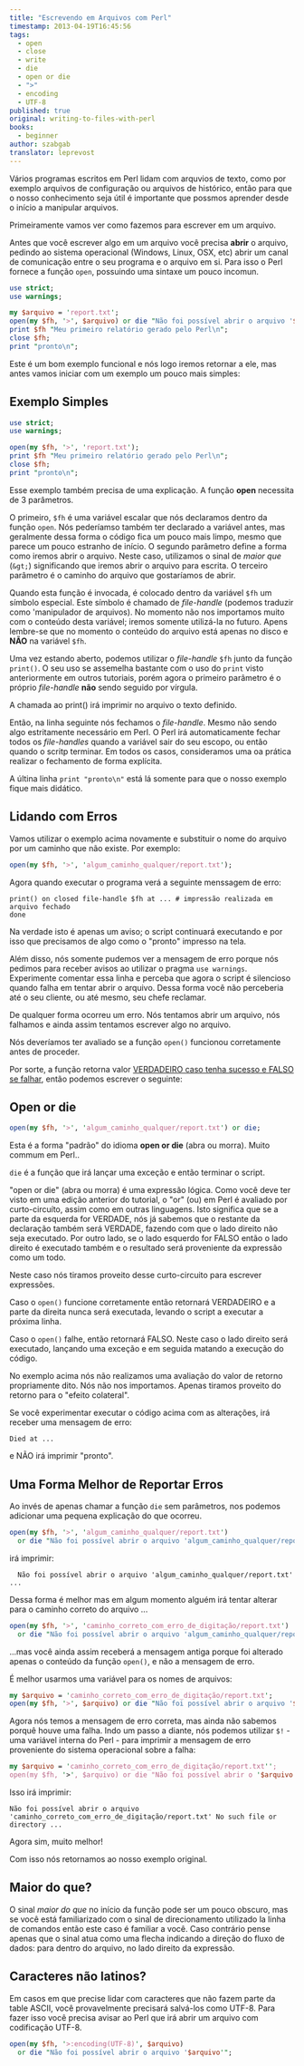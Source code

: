 ```yaml
---
title: "Escrevendo em Arquivos com Perl"
timestamp: 2013-04-19T16:45:56
tags:
  - open
  - close
  - write
  - die
  - open or die
  - ">"
  - encoding
  - UTF-8
published: true
original: writing-to-files-with-perl
books:
  - beginner
author: szabgab
translator: leprevost
---
```



Vários programas escritos em Perl lidam com arquvios de texto, como por exemplo arquivos
de configuração ou arquivos de histórico, então para que o nosso conhecimento seja útil
é importante que possmos aprender desde o início a manipular arquivos.

Primeiramente vamos ver como fazemos para escrever em um arquivo.


Antes que você escrever algo em um arquivo você precisa <b>abrir</b> o arquivo, pedindo
ao sistema operacional (Windows, Linux, OSX, etc) abrir um canal de comunicação
entre o seu programa e o arquivo em si. Para isso o Perl fornece a função `open`,
possuindo uma sintaxe um pouco incomun.

```perl
use strict;
use warnings;

my $arquivo = 'report.txt';
open(my $fh, '>', $arquivo) or die "Não foi possível abrir o arquivo '$arquivo' $!";
print $fh "Meu primeiro relatório gerado pelo Perl\n";
close $fh;
print "pronto\n";
```

Este é um bom exemplo funcional e nós logo iremos retornar a ele, mas antes vamos iniciar com um exemplo
um pouco mais simples:

## Exemplo Simples

```perl
use strict;
use warnings;

open(my $fh, '>', 'report.txt');
print $fh "Meu primeiro relatório gerado pelo Perl\n";
close $fh;
print "pronto\n";
```

Esse exemplo também precisa de uma explicação. A função <b>open</b> necessita de 3 parâmetros.

O primeiro, `$fh` é uma variável escalar que nós declaramos dentro da função `open`.
Nós pederíamso também ter declarado a variável antes, mas geralmente dessa forma o código fica um
pouco mais limpo, mesmo que parece um pouco estranho de início. O segundo parâmetro define a forma como
iremos abrir o arquivo.
Neste caso, utilizamos o sinal de <i>maior que</i> (`&gt;`) significando que iremos abrir o arquivo
para escrita.
O terceiro parâmetro é o caminho do arquivo que gostaríamos de abrir. 

Quando esta função é invocada, é colocado dentro da variável `$fh` um símbolo especial.
Este símbolo é chamado de <i>file-handle</i> (podemos traduzir como 'manipulador de arquivos).
No momento não nos importamos muito com o conteúdo desta variável; iremos somente utilizá-la
no futuro. Apens lembre-se que no momento o conteúdo do arquivo está apenas no disco e <b>NÃO</b>
na variável `$fh`.

Uma vez estando aberto, podemos utilizar o <i>file-handle</i> `$fh` junto da função `print()`.
O seu uso se assemelha bastante com o uso do `print` visto anteriormente em outros tutoriais,
porém agora o primeiro parâmetro é o próprio <i>file-handle</i> <b>não</b> sendo seguido por vírgula.

A chamada ao print() irá imprimir no arquivo o texto definido.

Então, na linha seguinte nós fechamos o <i>file-handle</i>. Mesmo não sendo
algo estritamente necessário em Perl. O Perl irá automaticamente fechar todos os
<i>file-handles</i> quando a variável sair do seu escopo, ou então quando o scritp terminar.
Em todos os casos, consideramos uma oa prática realizar o fechamento de forma explícita.

A últina linha `print "pronto\n"` está lá somente para que o nosso exemplo fique mais didático.

## Lidando com Erros

Vamos utilizar o exemplo acima novamente e substituir o nome do arquivo por um caminho que não existe.
Por exemplo:

```perl
open(my $fh, '>', 'algum_caminho_qualquer/report.txt');
```

Agora quando executar o programa verá a seguinte menssagem de erro:

```
print() on closed file-handle $fh at ... # impressão realizada em arquivo fechado
done
```

Na verdade isto é apenas um aviso; o script continuará executando e por isso que precisamos de
algo como o "pronto" impresso na tela.

Além disso, nós somente pudemos ver a mensagem de erro porque nós pedimos para receber avisos
ao utilizar o pragma `use warnings`.
Experimente comentar essa linha e perceba que agora o script é silencioso quando falha em tentar abrir o arquivo.
Dessa forma você não perceberia até o seu cliente, ou até mesmo, seu chefe reclamar.

De qualquer forma ocorreu um erro. Nós tentamos abrir um arquivo, nós falhamos e ainda assim tentamos
escrever algo no arquivo.

Nós deveríamos ter avaliado se a função `open()` funcionou corretamente antes de proceder.

Por sorte, a função retorna valor <a href="/valores-booleanos-em-perl">VERDADEIRO caso tenha sucesso e
FALSO se falhar</a>, então podemos escrever o seguinte:

## Open or die

```perl
open(my $fh, '>', 'algum_caminho_qualquer/report.txt') or die;
```

Esta é a forma "padrão" do idioma <b>open or die</b> (abra ou morra). Muito commum em Perl..

`die` é a função que irá lançar uma exceção e então terminar o script.

"open or die" (abra ou morra) é uma expressão lógica. Como você deve ter visto em uma edição
anterior do tutorial, o "or" (ou) em Perl é avaliado por curto-circuíto, assim como
em outras linguagens. Isto significa que se a parte da esquerda for VERDADE, nós já sabemos que
o restante da declaração também será VERDADE, fazendo com que o lado direito não seja executado.
Por outro lado, se o lado esquerdo for FALSO então o lado direito é executado também e o resultado
será proveniente da expressão como um todo.

Neste caso nós tiramos proveito desse curto-circuito para escrever expressões.

Caso o `open()` funcione corretamente então retornará VERDADEIRO e a parte da direita
nunca será executada, levando o script a executar a próxima linha.

Caso o `open()` falhe, então retornará FALSO. Neste caso o lado direito será executado,
lançando uma exceção e em seguida matando a execução do código.

No exemplo acima nós não realizamos uma avaliação do valor de retorno propriamente dito.
Nós não nos importamos. Apenas tiramos proveito do retorno para o "efeito colateral".

Se você experimentar executar o código acima com as alterações, irá receber uma mensagem de erro:

```
Died at ...
```

e NÃO irá imprimir "pronto".

## Uma Forma Melhor de Reportar Erros

Ao invés de apenas chamar a função `die` sem parâmetros, nos podemos adicionar uma pequena explicação do
que ocorreu.

```perl
open(my $fh, '>', 'algum_caminho_qualquer/report.txt')
  or die "Não foi possível abrir o arquivo 'algum_caminho_qualquer/report.txt'";
```

irá imprimir:

```
  Não foi possível abrir o arquivo 'algum_caminho_qualquer/report.txt' ...
```

Dessa forma é melhor mas em algum momento alguém irá tentar alterar para o caminho correto do arquivo ...

```perl
open(my $fh, '>', 'caminho_correto_com_erro_de_digitação/report.txt')
  or die "Não foi possível abrir o arquivo 'algum_caminho_qualquer/report.txt'";
```

...mas você ainda assim receberá a mensagem antiga porque foi alterado apenas
o conteúdo da função `open()`, e não a mensagem de erro. 

É melhor usarmos uma variável para os nomes de arquivos:

```perl
my $arquivo = 'caminho_correto_com_erro_de_digitação/report.txt';
open(my $fh, '>', $arquivo) or die "Não foi possível abrir o arquivo '$arquivo'";
```

Agora nós temos a mensagem de erro correta, mas ainda não sabemos porquê houve uma falha.
Indo um passo a diante, nós podemos utilizar `$!` - uma variável interna do Perl - para
imprimir a mensagem de erro proveniente do sistema operacional sobre a falha:

```perl
my $arquivo = 'caminho_correto_com_erro_de_digitação/report.txt'';
open(my $fh, '>', $arquivo) or die "Não foi possível abrir o '$arquivo' $!";
```

Isso irá imprimir:

```
Não foi possível abrir o arquivo 'caminho_correto_com_erro_de_digitação/report.txt' No such file or directory ... 
```

Agora sim, muito melhor!

Com isso nós retornamos ao nosso exemplo original.

## Maior do que?

O sinal <i>maior do que</i> no início da função pode ser um pouco obscuro,
mas se você está familiarizado com o sinal de direcionamento utilizado la linha de comandos então este
caso é familiar a você. Caso contrário pense apenas que o sinal atua como uma flecha indicando a direção do
fluxo de dados:
para dentro do arquivo, no lado direito da expressão.

## Caracteres não latinos?
Em casos em que precise lidar com caracteres que não fazem parte da table ASCII, você provavelmente precisará salvá-los
como UTF-8. Para fazer isso você precisa avisar ao Perl que irá abrir um arquivo com codificação UTF-8.

```perl
open(my $fh, '>:encoding(UTF-8)', $arquivo)
  or die "Não foi possível abrir o arquivo '$arquivo'";
```
